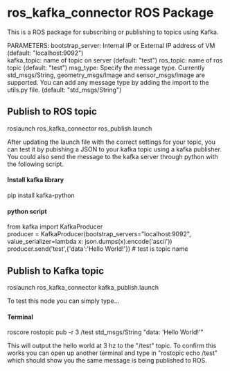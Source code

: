 # ros_kafka_connector ROS Package

This is a ROS package for subscribing or publishing to topics using Kafka. 


PARAMETERS:
bootstrap_server: Internal IP or External IP address of VM (default: "localhost:9092")  
kafka_topic: name of topic on server (default: "test")
ros_topic: name of ros topic (default: "test")
msg_type: Specify the message type. Currently std_msgs/String, geometry_msgs/Image and sensor_msgs/Image are supported. You can add any message type by adding the import to the utils.py file. (default: "std_msgs/String")


## Publish to ROS topic
roslaunch ros_kafka_connector ros_publish.launch

After updating the launch file with the correct settings for your topic, you can test it by pubishing a JSON to your kafka topic using a kafka publisher. You could also send the message to the kafka server through python with the following script.

#### Install kafka library
pip install kafka-python

#### python script
from kafka import KafkaProducer                                  
producer = KafkaProducer(bootstrap_servers="localhost:9092", value_serializer=lambda x: json.dumps(x).encode('ascii')) 
producer.send('test',{'data':'Hello World!'})          # test is topic name


## Publish to Kafka topic
roslaunch ros_kafka_connector kafka_publish.launch

To test this node you can simply type...

#### Terminal
roscore
rostopic pub -r 3 /test std_msgs/String "data: 'Hello World!'"

This will output the hello world at 3 hz to the "/test" topic. To confirm this works you can open up another terminal and type in 
"rostopic echo /test" which should show you the same message is being published to ROS.


